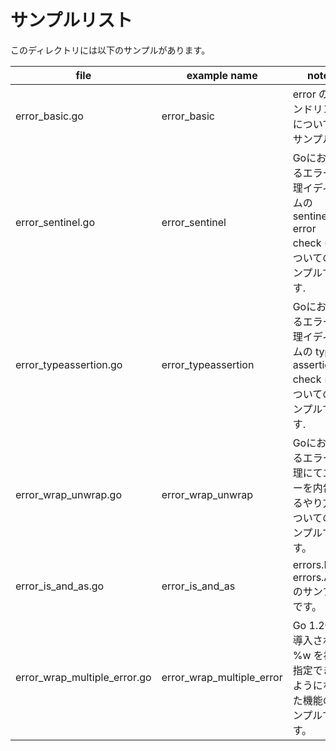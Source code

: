 # サンプルリスト

このディレクトリには以下のサンプルがあります。

| file                         | example name              | note                                                                          |
| ---------------------------- | ------------------------- | ----------------------------------------------------------------------------- |
| error_basic.go               | error_basic               | error のハンドリングについてのサンプル                                        |
| error_sentinel.go            | error_sentinel            | Goにおけるエラー処理イディオムの sentinel error check についてのサンプルです. |
| error_typeassertion.go       | error_typeassertion       | Goにおけるエラー処理イディオムの type assertion check についてのサンプルです. |
| error_wrap_unwrap.go         | error_wrap_unwrap         | Goにおけるエラー処理にてエラーを内包するやり方についてのサンプルです。        |
| error_is_and_as.go           | error_is_and_as           | errors.Is(), errors.As() のサンプルです。                                     |
| error_wrap_multiple_error.go | error_wrap_multiple_error | Go 1.20 で導入された %w を複数指定できるようになった機能のサンプルです。      |
